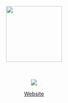 <div align="center">
  <div>
    <img style="width: 150px; height: 150px;" src="https://user-images.githubusercontent.com/23711465/197003103-0286b678-4fff-49f8-ba2e-3705ba4beeca.svg" />
  </div>
  <br />

  <div style="margin-top: 30px;">
    <img src="https://user-images.githubusercontent.com/23711465/197160862-496b4191-0ea6-46bc-b07e-06f05cf39e9f.svg" />
  </div>

<a href="https://recklify.com/">Website</a>

</div>
